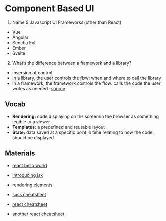 # Component Based UI

1. Name 5 Javascript UI Frameworks (other than React)

- Vue
- Angular
- Sencha Ext
- Ember
- Svelte

2. What’s the difference between a framework and a library?

- inversion of control
- in a library, the user controls the flow: when and where to call the library
- in a framework, the framework controls the flow: calls the code the user writes as needed
-[source](https://www.freecodecamp.org/news/the-difference-between-a-framework-and-a-library-bd133054023f/)

## Vocab

- **Rendering:** code displaying on the screen/in the browser as something legible to a viewer
- **Templates:** a predefined and reusable layout
- **State:** data saved at a specific point in time relating to how the code should be displayed

## Materials

- [react hello world](https://facebook.github.io/react/docs/hello-world.html)
- [introducing jsx](https://facebook.github.io/react/docs/introducing-jsx.html)
- [rendering elements](https://facebook.github.io/react/docs/rendering-elements.html)

- [sass cheatsheet](https://devhints.io/sass)
- [react cheatsheet](https://devhints.io/react)
- [another react cheatsheet](https://reactcheatsheet.com/)